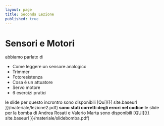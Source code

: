 ```yaml
---
layout: page
title: Seconda Lezione
published: true
---
```


# Sensori e Motori

abbiamo parlato di

* Come leggere un sensore analogico
* Trimmer
* Fotoresistenza
* Cosa è un attuatore
* Servo motore
* 6 esercizi pratici


le slide per questo incrontro sono disponibili [Qui]({{ site.baseurl }}/materiale/lezione2.pdf)
**sono stati corretti degli errori nel codice**
le slide per la bomba di Andrea Rosati e Valerio Marta sono disponibili [QUI]({{ site.baseurl }}/materiale/slidebomba.pdf)

